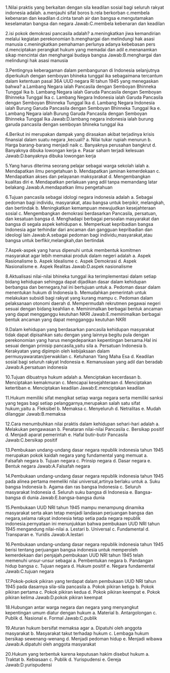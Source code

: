 1.Nilai praktis yang berkaitan dengan sila keadilan sosial bagi seluruh rakyat indonesia adalah.
a.menjauhi sifat boros
b.rela berkorban
c.membela kebenaran dan keadilan
d.cinta tanah air dan bangsa
e.mengutamakan keselamatan bangsa dan negara
Jawab:C.membela kebenaran dan keadilan

2.isi pokok demokrasi pancasila adalah?
a.meningkatkan jiwa kemandirian melalui kegiatan perekonomian
b.menghargai dan melindungi hak asasi manusia
c.meningkatkan pemahaman perlunya adanya kebebasan pers
d.menciptakan perangkat hukum yang memadai dan adil
e.menanamkan sikap mencintai dan menghargai budaya bangsa
Jawab:B.menghargai dan melindungi hak asasi manusia

3.Pentingnya keberagaman dalam pembangunan di Indonesia selanjutnya diperkukuh dengan semboyan bhineka tunggal ika sebagaimana tercantum dalam ketentuan pasal 36A UUD negara RI tahun 1945 yang menegaskan bahwa?
a.Lambang Negara ialah Pancasila dengan Semboyan Bhinneka Tunggal Ika
b.	Lambang Negara ialah Garuda Pancasila dengan Semboyan Bhinneka Tunggal Ika
c.	Lambang Negara Indonesia ialah Garuda Pancasila dengan Semboyan Bhinneka Tunggal Ika
d.	Lambang Negara Indonesia ialah Burung Garuda Pancasila dengan Semboyan Bhinneka Tunggal Ika
e.	Lambang Negara ialah Burung Garuda Pancasila dengan Semboyan Bhinneka Tunggal Ika
Jawab:D.lambang negara indonesia ialah burung garuda pancasila dengan semboyan bhineka tunggal ika

4.Berikut ini merupakan dampak yang dirasakan akibat terjadinya krisis finansial dalam suatu negara ,kecuali?
a.	Nilai tukar rupiah menurun
b.	Harga barang-barang menjadi naik
c.	Banyaknya perusahan bangkrut
d.	Banyaknya dibuka lowongan kerja
e.	Pasar saham terjadi kelesuan
Jawab:D.banyaknya dibuka lowongan kerja

5.Yang harus diterima seorang pelajar sebagai warga sekolah ialah
a.	Mendapatkan ilmu pengetahuan
b.	Mendapatkan jaminan kemerdekaan
c.	Mendapatkan akses dan pelayanan maksyarakat
d.	Mengembangkan kualitas diri
e.	Mendapatkan perlakuan yang adil tanpa memandang latar belakang
Jawab:A.mendapatkan ilmu pengetahuan

6.Tujuan pancasila sebagai idologi negara indonesia adalah
a.	Sebagai pedoman bagi individu, masyarakat, atau bangsa untuk berpikir, melangkah, dan bertindak
b.	Meningkatkan kemampuan mewujudkan kesejahteraan sosial
c.	Mengembangkan demokrasi berdasarkan Pancasila, persatuan, dan kesatuan bangsa
d.	Menghadapi berbagai persoalan masyarakat dan bangsa di segala aspek kehidupan
e.	Memperkuat kepribadian bangsa Indonesia agar terhindar dari ancaman dan gangguan kepribadian dan ideologi lain
Jawab:A.sebagai pedoman bagi individu,masyarakat,atau bangsa untuk berfikir,melangkah,dan bertindak

7.Aspek-aspek yang harus dipenuhi untuk membentuk komitmen masyarakat agar lebih memakai produk dalam negeri adalah
a.	Aspek Rasionalisme
b.	Aspek Idealisme
c.	Aspek Demokrasi
d.	Aspek Nasionalisme
e.	Aspek Realitas
Jawab:D.aspek nasionalisme

8.Aktualisasi nilai-nilai bhineka tunggal ika terimplementasi dalam setiap bidang kehidupan sehingga dapat dijadikan dasar dalam kehidupan berbangsa dan bernegara,hal ini bertujuan untuk
a.	Pedoman dasar dalam menentukan hukum di Indonesia
b.	Memudahkan pemerintah untuk melakukan subsidi bagi rakyat yang kurang mampu
c.	Pedoman dalam pelaksanaan otonomi daerah
d.	Mempermudah rekrutmen pegawai negeri sesuai dengan bidang keahlian
e.	Meminimalkan berbagai bentuk ancaman yang dapat mengganggu keutuhan NKRI
Jawab:E.meminimalkan berbagai bentuk ancaman yang dapat mengganggu keutuhan NKRI

9.Dalam kehidupan yang berdasarkan pancasila kehidupan masyarakat tidak dapat dipisahkan satu dengan yang lainnya begitu pula dengan perekonomian yang harus mengedepankan kepentingan bersama.Hal ini sesuai dengan prinisip pancasila,yaitu sila
a.	Persatuan Indonesia
b.	Kerakyatan yang dipimpin oleh kebijaksaan dalam permusyawaratan/perwakilan
c.	Ketuhanan Yang Maha Esa
d.	Keadilan sosial bagi seluruh rakyat Indonesia
e.	Kemanusiaan yang adil dan beradab
Jawab:A.persatuan indonesia

10.Tujuan dibuatnya hukum adalah
a.	Menciptakan kecerdasan
b.	Menciptakan kemakmuran
c.	Mencapai kesejahteraan
d.	Menciptakan ketertiban
e.	Menciptakan keadilan
Jawab:E.menciptakan keadilan

11.Hukum memiliki sifat mengikat setiap warga negara serta memiliki sanksi yang tegas bagi setiap pelanggarnya,merupakan salah satu sifat hukum,yaitu
a.	Fleksibel
b.	Memaksa
c.	Menyeluruh
d.	Netralitas
e.	Mudah dilanggar
Jawab:B.memaksa

12.Cara menumbuhkan nilai praktis dalam kehidupan sehari-hari adalah
a.	Melakukan pengawasan
b.	Penataran nilai-nilai Pancasila
c.	Bersikap positif
d.	Menjadi aparat pemerintah
e.	Hafal butir-butir Pancasila
Jawab:C.bersikap positif

13.Pembukaan undang-undang dasar negara republik indonesia tahun 1945 merupakan pokok kaidah negara yang fundamental yang memuat
a.	Falsafah negara
b.	Tujuan negara
c.	Prinsip negara
d.	Dasar negara
e.	Bentuk negara
Jawab:A.Falsafah negara

14.Pembukaan undang-undang dasar negara republik indonesia tahun 1945 pada alinea pertama memeliki nilai universal,artinya berlaku untuk
a.	Suku bangsa Indonesia
b.	Agama dan ras bangsa Indonesia
c.	Seluruh masyarakat Indonesia
d.	Seluruh suku bangsa di Indonesia
e.	Bangsa-bangsa di dunia
Jawab:E.bangsa-bangsa dunia

15.Pembukaan UUD NRI tahun 1945 mampu menampung dinamika masyarakat serta akan tetap menjadi landasan perjuangan bangsa dan negara,selama rakyat indonesia tetap setia pada negara republik indonesia.pernyataan ini menunjukkan bahwa pembukaan UUD NRI tahun 1945 mengandung nilai-nilai
a.	Lestari
b.	Universal
c.	Fundamental
d.	Transparan
e.	Yuridis
Jawab:A.lestari

16.Pembukaan undang-undang dasar negara republik indonesia tahun 1945 berisi tentang perjuangan bangsa indonesia untuk memperoleh kemerdekaan dari penjajah.pembukaan UUD NRI tahun 1945 telah memenuhi unsur-unsur sebagai
a.	Pembentukan negara
b.	Pandangan hidup bangsa
c.	Tujuan negara
d.	Hukum positif
e.	Negara fundamental
Jawab:C.tujuan negara

17.Pokok-pokok pikiran yang terdapat dalam pembukaan UUD NRI tahun 1945 pada dasarnya sila-sila pancasila
a.	Pokok pikiran ketiga
b.	Pokok pikiran pertama
c.	Pokok pikiran kedua
d.	Pokok pikiran keempat
e.	Pokok pikiran kelima
Jawab:D.pokok pikiran keempat

18.Hubungan antar warga negara dan negara yang menyangkut kepentingan umum diatur dengan hukum
a.	Material
b.	Antargolongan
c.	Publik
d.	Nasional
e.	Formal
Jawab:C.publik

19.Aturan hukum bersifat memaksa agar
a.	Dipatuhi oleh anggota masyarakat
b.	Masyarakat takut terhadap hukum
c.	Lembaga hukum bersikap sewenang-wenang
d.	Menjadi pedoman hidup
e.	Menjadi wibawa
Jawab:A.dipatuhi oleh anggota masyarakat

20.Hukum yang terbentuk karena keputusan hakim disebut hukum
a.	Traktat
b.	Kebiasaan
c.	Publik
d.	Yurispudensi
e.	Gereja
Jawab:D.yurispudensi















